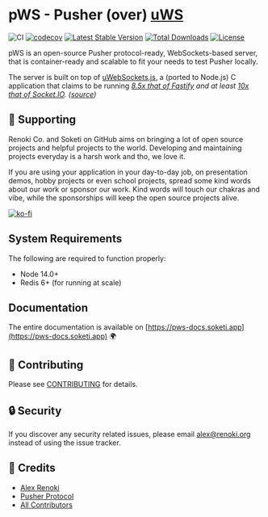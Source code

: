 pWS - Pusher (over) [uWS](https://github.com/uNetworking/uWebSockets.js)
========================================================================

![CI](https://github.com/soketi/pws/workflows/CI/badge.svg?branch=master)
[![codecov](https://codecov.io/gh/soketi/pws/branch/master/graph/badge.svg)](https://codecov.io/gh/soketi/pws/branch/master)
[![Latest Stable Version](https://img.shields.io/github/v/release/soketi/pws)](https://www.npmjs.com/package/@soketi/pws)
[![Total Downloads](https://img.shields.io/npm/dt/@soketi/pws)](https://www.npmjs.com/package/@soketi/pws)
[![License](https://img.shields.io/npm/l/@soketi/pws)](https://www.npmjs.com/package/@soketi/pws)

pWS is an open-source Pusher protocol-ready, WebSockets-based server, that is container-ready and scalable to fit your needs to test Pusher locally.

The server is built on top of [uWebSockets.js](https://github.com/uNetworking/uWebSockets.js), a (ported to Node.js) C application that claims to be running _[8.5x that of Fastify](https://alexhultman.medium.com/serving-100k-requests-second-from-a-fanless-raspberry-pi-4-over-ethernet-fdd2c2e05a1e) and at least [10x that of Socket.IO](https://medium.com/swlh/100k-secure-websockets-with-raspberry-pi-4-1ba5d2127a23). ([source](https://github.com/uNetworking/uWebSockets.js))_

## 🤝 Supporting

Renoki Co. and Soketi on GitHub aims on bringing a lot of open source projects and helpful projects to the world. Developing and maintaining projects everyday is a harsh work and tho, we love it.

If you are using your application in your day-to-day job, on presentation demos, hobby projects or even school projects, spread some kind words about our work or sponsor our work. Kind words will touch our chakras and vibe, while the sponsorships will keep the open source projects alive.

[![ko-fi](https://www.ko-fi.com/img/githubbutton_sm.svg)](https://ko-fi.com/R6R42U8CL)

## System Requirements

The following are required to function properly:

- Node 14.0+
- Redis 6+ (for running at scale)

## Documentation

The entire documentation is available on [https://pws-docs.soketi.app](https://pws-docs.soketi.app) 🌍

## 🤝 Contributing

Please see [CONTRIBUTING](CONTRIBUTING.md) for details.

## 🔒  Security

If you discover any security related issues, please email alex@renoki.org instead of using the issue tracker.

## 🎉 Credits

- [Alex Renoki](https://github.com/rennokki)
- [Pusher Protocol](https://pusher.com/docs/channels/library_auth_reference/pusher-websockets-protocol)
- [All Contributors](../../contributors)
